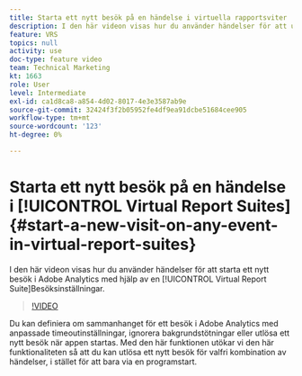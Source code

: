 ```yaml
---
title: Starta ett nytt besök på en händelse i virtuella rapportsviter
description: I den här videon visas hur du använder händelser för att utlösa början av ett nytt besök i Adobe Analytics med en Virtual Report Suites inställningar för besök.
feature: VRS
topics: null
activity: use
doc-type: feature video
team: Technical Marketing
kt: 1663
role: User
level: Intermediate
exl-id: ca1d8ca8-a854-4d02-8017-4e3e3587ab9e
source-git-commit: 32424f3f2b05952fe4df9ea91dcbe51684cee905
workflow-type: tm+mt
source-wordcount: '123'
ht-degree: 0%

---
```


# Starta ett nytt besök på en händelse i [!UICONTROL Virtual Report Suites] {#start-a-new-visit-on-any-event-in-virtual-report-suites}

I den här videon visas hur du använder händelser för att starta ett nytt besök i Adobe Analytics med hjälp av en [!UICONTROL Virtual Report Suite]Besöksinställningar.

>[!VIDEO](https://video.tv.adobe.com/v/23129/?quality=12)

Du kan definiera om sammanhanget för ett besök i Adobe Analytics med anpassade timeoutinställningar, ignorera bakgrundstötningar eller utlösa ett nytt besök när appen startas. Med den här funktionen utökar vi den här funktionaliteten så att du kan utlösa ett nytt besök för valfri kombination av händelser, i stället för att bara via en programstart.
